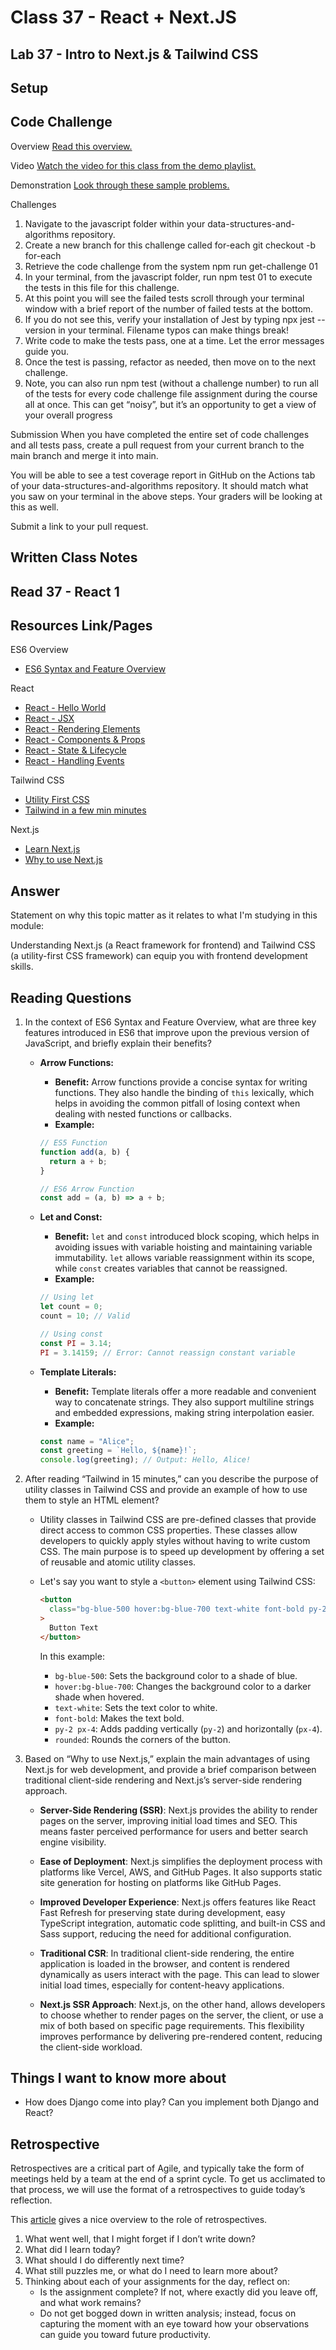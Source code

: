 # Class 37 - React + Next.JS

## Lab 37 - Intro to Next.js & Tailwind CSS

## Setup

## Code Challenge

Overview
[Read this overview.](https://codefellows.github.io/code-301-guide/curriculum/class-01/challenges/)

Video
[Watch the video for this class from the demo playlist.](https://www.youtube.com/playlist?list=PLVngfM2hsbi-L6G8qlWd8RyRbuTamHt3k)

Demonstration
[Look through these sample problems.](https://codefellows.github.io/code-301-guide/curriculum/class-01/challenges/DEMO.html)

Challenges

1. Navigate to the javascript folder within your data-structures-and-algorithms repository.
2. Create a new branch for this challenge called for-each
   git checkout -b for-each
3. Retrieve the code challenge from the system
   npm run get-challenge 01
4. In your terminal, from the javascript folder, run npm test 01 to execute the tests in this file for this challenge.
5. At this point you will see the failed tests scroll through your terminal window with a brief report of the number of failed tests at the bottom.
6. If you do not see this, verify your installation of Jest by typing npx jest --version in your terminal. Filename typos can make things break!
7. Write code to make the tests pass, one at a time. Let the error messages guide you.
8. Once the test is passing, refactor as needed, then move on to the next challenge.
9. Note, you can also run npm test (without a challenge number) to run all of the tests for every code challenge file assignment during the course all at once. This can get “noisy”, but it’s an opportunity to get a view of your overall progress

Submission
When you have completed the entire set of code challenges and all tests pass, create a pull request from your current branch to the main branch and merge it into main.

You will be able to see a test coverage report in GitHub on the Actions tab of your data-structures-and-algorithms repository. It should match what you saw on your terminal in the above steps. Your graders will be looking at this as well.

Submit a link to your pull request.

## Written Class Notes

## Read 37 - React 1

## Resources Link/Pages

ES6 Overview

- [ES6 Syntax and Feature Overview](https://www.taniarascia.com/es6-syntax-and-feature-overview/)

React

- [React - Hello World](https://reactjs.org/docs/hello-world.html)
- [React - JSX](https://reactjs.org/docs/introducing-jsx.html)
- [React - Rendering Elements](https://reactjs.org/docs/rendering-elements.html)
- [React - Components & Props](https://reactjs.org/docs/components-and-props.html)
- [React - State & Lifecycle](https://reactjs.org/docs/state-and-lifecycle.html)
- [React - Handling Events](https://reactjs.org/docs/handling-events.html)

Tailwind CSS

- [Utility First CSS](https://tailwindcss.com/docs/utility-first)
- [Tailwind in a few min minutes](https://www.youtube.com/watch?v=pB1oed_10IA)

Next.js

- [Learn Next.js](https://nextjs.org/learn/basics/create-nextjs-app)
- [Why to use Next.js](https://www.youtube.com/watch?v=rtgbaKBhdkk)

## Answer

Statement on why this topic matter as it relates to what I'm studying in this module:

Understanding Next.js (a React framework for frontend) and Tailwind CSS (a utility-first CSS framework) can equip you with frontend development skills.

## Reading Questions

1. In the context of ES6 Syntax and Feature Overview, what are three key features introduced in ES6 that improve upon the previous version of JavaScript, and briefly explain their benefits?

   - **Arrow Functions:**

     - **Benefit:** Arrow functions provide a concise syntax for writing functions. They also handle the binding of `this` lexically, which helps in avoiding the common pitfall of losing context when dealing with nested functions or callbacks.
     - **Example:**

     ```javascript
     // ES5 Function
     function add(a, b) {
       return a + b;
     }

     // ES6 Arrow Function
     const add = (a, b) => a + b;
     ```

   - **Let and Const:**

     - **Benefit:** `let` and `const` introduced block scoping, which helps in avoiding issues with variable hoisting and maintaining variable immutability. `let` allows variable reassignment within its scope, while `const` creates variables that cannot be reassigned.
     - **Example:**

     ```javascript
     // Using let
     let count = 0;
     count = 10; // Valid

     // Using const
     const PI = 3.14;
     PI = 3.14159; // Error: Cannot reassign constant variable
     ```

   - **Template Literals:**
     - **Benefit:** Template literals offer a more readable and convenient way to concatenate strings. They also support multiline strings and embedded expressions, making string interpolation easier.
     - **Example:**
     ```javascript
     const name = "Alice";
     const greeting = `Hello, ${name}!`;
     console.log(greeting); // Output: Hello, Alice!
     ```

2. After reading “Tailwind in 15 minutes,” can you describe the purpose of utility classes in Tailwind CSS and provide an example of how to use them to style an HTML element?

   - Utility classes in Tailwind CSS are pre-defined classes that provide direct access to common CSS properties. These classes allow developers to quickly apply styles without having to write custom CSS. The main purpose is to speed up development by offering a set of reusable and atomic utility classes.

   - Let's say you want to style a `<button>` element using Tailwind CSS:

     ```html
     <button
       class="bg-blue-500 hover:bg-blue-700 text-white font-bold py-2 px-4 rounded"
     >
       Button Text
     </button>
     ```

     In this example:

     - `bg-blue-500`: Sets the background color to a shade of blue.
     - `hover:bg-blue-700`: Changes the background color to a darker shade when hovered.
     - `text-white`: Sets the text color to white.
     - `font-bold`: Makes the text bold.
     - `py-2 px-4`: Adds padding vertically (`py-2`) and horizontally (`px-4`).
     - `rounded`: Rounds the corners of the button.

3. Based on “Why to use Next.js,” explain the main advantages of using Next.js for web development, and provide a brief comparison between traditional client-side rendering and Next.js’s server-side rendering approach.

   - **Server-Side Rendering (SSR)**: Next.js provides the ability to render pages on the server, improving initial load times and SEO. This means faster perceived performance for users and better search engine visibility.

   - **Ease of Deployment**: Next.js simplifies the deployment process with platforms like Vercel, AWS, and GitHub Pages. It also supports static site generation for hosting on platforms like GitHub Pages.

   - **Improved Developer Experience**: Next.js offers features like React Fast Refresh for preserving state during development, easy TypeScript integration, automatic code splitting, and built-in CSS and Sass support, reducing the need for additional configuration.

   - **Traditional CSR**: In traditional client-side rendering, the entire application is loaded in the browser, and content is rendered dynamically as users interact with the page. This can lead to slower initial load times, especially for content-heavy applications.

   - **Next.js SSR Approach**: Next.js, on the other hand, allows developers to choose whether to render pages on the server, the client, or use a mix of both based on specific page requirements. This flexibility improves performance by delivering pre-rendered content, reducing the client-side workload.

## Things I want to know more about

- How does Django come into play? Can you implement both Django and React?

## Retrospective

Retrospectives are a critical part of Agile, and typically take the form of meetings held by a team at the end of a sprint cycle. To get us acclimated to that process, we will use the format of a retrospectives to guide today’s reflection.

This [article](https://www.benlinders.com/2013/which-questions-do-you-ask-in-retrospectives/) gives a nice overview to the role of retrospectives.

1. What went well, that I might forget if I don’t write down?
2. What did I learn today?
3. What should I do differently next time?
4. What still puzzles me, or what do I need to learn more about?
5. Thinking about each of your assignments for the day, reflect on:
   - Is the assignment complete? If not, where exactly did you leave off, and what work remains?
   - Do not get bogged down in written analysis; instead, focus on capturing the moment with an eye toward how your observations can guide you toward future productivity.
